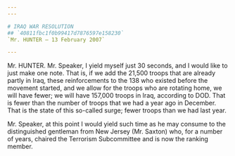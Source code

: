 ```yaml
---
---

# IRAQ WAR RESOLUTION
## `40811fbc1f0b99417d7876597e158230`
`Mr. HUNTER — 13 February 2007`

---
```



Mr. HUNTER. Mr. Speaker, I yield myself just 30 seconds, and I would 
like to just make one note. That is, if we add the 21,500 troops that 
are already partly in Iraq, these reinforcements to the 138 who existed 
before the movement started, and we allow for the troops who are 
rotating home, we will have fewer; we will have 157,000 troops in Iraq, 
according to DOD. That is fewer than the number of troops that we had a 
year ago in December. That is the state of this so-called surge; fewer 
troops than we had last year.

Mr. Speaker, at this point I would yield such time as he may consume 
to the distinguished gentleman from New Jersey (Mr. Saxton) who, for a 
number of years, chaired the Terrorism Subcommittee and is now the 
ranking member.